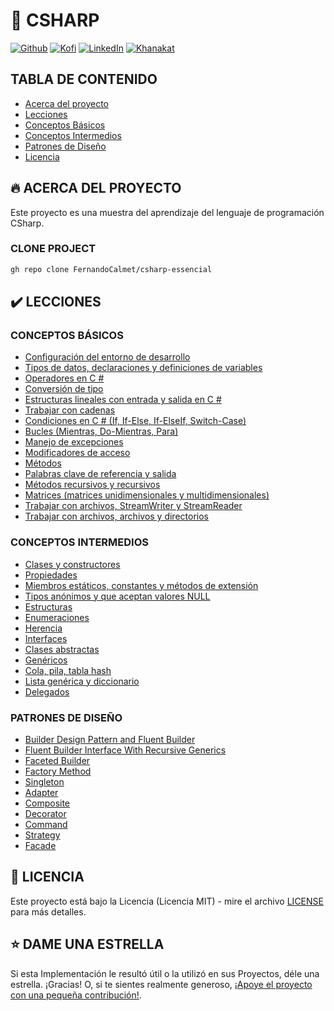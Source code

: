 # 🦄 CSHARP

[![Github][github-shield]][github-url]
[![Kofi][kofi-shield]][kofi-url]
[![LinkedIn][linkedin-shield]][linkedin-url]
[![Khanakat][khanakat-shield]][khanakat-url]

## TABLA DE CONTENIDO

* [Acerca del proyecto](#acerca-del-proyecto)
* [Lecciones](#lecciones)
* [Conceptos Básicos](#conceptos-básicos)
* [Conceptos Intermedios](#conceptos-intermedios)
* [Patrones de Diseño](#patrones-de-diseño)
* [Licencia](#licencia)

## 🔥 ACERCA DEL PROYECTO

Este proyecto es una muestra del aprendizaje del lenguaje de programación CSharp.

### CLONE PROJECT

```bash
gh repo clone FernandoCalmet/csharp-essencial
```

## ✔️ LECCIONES

### CONCEPTOS BÁSICOS

- [Configuración del entorno de desarrollo](https://github.com/FernandoCalmet/CSharp/tree/main/1.Basics/Lesson01)
- [Tipos de datos, declaraciones y definiciones de variables](https://github.com/FernandoCalmet/CSharp/tree/main/1.Basics/Lesson02)
- [Operadores en C #](https://github.com/FernandoCalmet/CSharp/tree/main/1.Basics/Lesson03)
- [Conversión de tipo](https://github.com/FernandoCalmet/CSharp/tree/main/1.Basics/Lesson04)
- [Estructuras lineales con entrada y salida en C #](https://github.com/FernandoCalmet/CSharp/tree/main/1.Basics/Lesson05)
- [Trabajar con cadenas](https://github.com/FernandoCalmet/CSharp/tree/main/1.Basics/Lesson06)
- [Condiciones en C # (If, If-Else, If-ElseIf, Switch-Case)](https://github.com/FernandoCalmet/CSharp/tree/main/1.Basics/Lesson07)
- [Bucles (Mientras, Do-Mientras, Para)](https://github.com/FernandoCalmet/CSharp/tree/main/1.Basics/Lesson08)
- [Manejo de excepciones](https://github.com/FernandoCalmet/CSharp/tree/main/1.Basics/Lesson09)
- [Modificadores de acceso](https://github.com/FernandoCalmet/CSharp/tree/main/1.Basics/Lesson10)
- [Métodos](https://github.com/FernandoCalmet/CSharp/tree/main/1.Basics/Lesson11)
- [Palabras clave de referencia y salida](https://github.com/FernandoCalmet/CSharp/tree/main/1.Basics/Lesson12)
- [Métodos recursivos y recursivos](https://github.com/FernandoCalmet/CSharp/tree/main/1.Basics/Lesson13)
- [Matrices (matrices unidimensionales y multidimensionales)](https://github.com/FernandoCalmet/CSharp/tree/main/1.Basics/Lesson14)
- [Trabajar con archivos, StreamWriter y StreamReader](https://github.com/FernandoCalmet/CSharp/tree/main/1.Basics/Lesson15)
- [Trabajar con archivos, archivos y directorios](https://github.com/FernandoCalmet/CSharp/tree/main/1.Basics/Lesson16)

### CONCEPTOS INTERMEDIOS

- [Clases y constructores](https://github.com/FernandoCalmet/CSharp/tree/main/2.Intermediate/Lesson01)
- [Propiedades](https://github.com/FernandoCalmet/CSharp/tree/main/2.Intermediate/Lesson02)
- [Miembros estáticos, constantes y métodos de extensión](https://github.com/FernandoCalmet/CSharp/tree/main/2.Intermediate/Lesson03)
- [Tipos anónimos y que aceptan valores NULL](https://github.com/FernandoCalmet/CSharp/tree/main/2.Intermediate/Lesson04)
- [Estructuras](https://github.com/FernandoCalmet/CSharp/tree/main/2.Intermediate/Lesson05)
- [Enumeraciones](https://github.com/FernandoCalmet/CSharp/tree/main/2.Intermediate/Lesson06)
- [Herencia](https://github.com/FernandoCalmet/CSharp/tree/main/2.Intermediate/Lesson07)
- [Interfaces](https://github.com/FernandoCalmet/CSharp/tree/main/2.Intermediate/Lesson08)
- [Clases abstractas](https://github.com/FernandoCalmet/CSharp/tree/main/2.Intermediate/Lesson09)
- [Genéricos](https://github.com/FernandoCalmet/CSharp/tree/main/2.Intermediate/Lesson10)
- [Cola, pila, tabla hash](https://github.com/FernandoCalmet/CSharp/tree/main/2.Intermediate/Lesson11)
- [Lista genérica y diccionario](https://github.com/FernandoCalmet/CSharp/tree/main/2.Intermediate/Lesson12)
- [Delegados](https://github.com/FernandoCalmet/CSharp/tree/main/2.Intermediate/Lesson13)

### PATRONES DE DISEÑO

- [Builder Design Pattern and Fluent Builder](https://github.com/FernandoCalmet/CSharp/tree/main/3.DesignPatterns/Lesson01)
- [Fluent Builder Interface With Recursive Generics](https://github.com/FernandoCalmet/CSharp/tree/main/3.DesignPatterns/Lesson02)
- [Faceted Builder](https://github.com/FernandoCalmet/CSharp/tree/main/3.DesignPatterns/Lesson03)
- [Factory Method](https://github.com/FernandoCalmet/CSharp/tree/main/3.DesignPatterns/Lesson04)
- [Singleton](https://github.com/FernandoCalmet/CSharp/tree/main/3.DesignPatterns/Lesson05)
- [Adapter](https://github.com/FernandoCalmet/CSharp/tree/main/3.DesignPatterns/Lesson06)
- [Composite](https://github.com/FernandoCalmet/CSharp/tree/main/3.DesignPatterns/Lesson07)
- [Decorator](https://github.com/FernandoCalmet/CSharp/tree/main/3.DesignPatterns/Lesson08)
- [Command](https://github.com/FernandoCalmet/CSharp/tree/main/3.DesignPatterns/Lesson09)
- [Strategy](https://github.com/FernandoCalmet/CSharp/tree/main/3.DesignPatterns/Lesson10)
- [Facade](https://github.com/FernandoCalmet/CSharp/tree/main/3.DesignPatterns/Lesson11)

## 📄 LICENCIA

Este proyecto está bajo la Licencia (Licencia MIT) - mire el archivo [LICENSE](LICENSE) para más detalles.

## ⭐️ DAME UNA ESTRELLA

Si esta Implementación le resultó útil o la utilizó en sus Proyectos, déle una estrella. ¡Gracias! O, si te sientes realmente generoso, [¡Apoye el proyecto con una pequeña contribución!](https://ko-fi.com/fernandocalmet).

<!--- reference style links --->
[github-shield]: https://img.shields.io/badge/-@fernandocalmet-%23181717?style=flat-square&logo=github
[github-url]: https://github.com/fernandocalmet
[kofi-shield]: https://img.shields.io/badge/-@fernandocalmet-%231DA1F2?style=flat-square&logo=kofi&logoColor=ff5f5f
[kofi-url]: https://ko-fi.com/fernandocalmet
[linkedin-shield]: https://img.shields.io/badge/-fernandocalmet-blue?style=flat-square&logo=Linkedin&logoColor=white&link=https://www.linkedin.com/in/fernandocalmet
[linkedin-url]: https://www.linkedin.com/in/fernandocalmet
[khanakat-shield]: https://img.shields.io/badge/khanakat.com-brightgreen?style=flat-square
[khanakat-url]: https://khanakat.com
